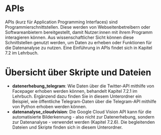 # APIs
APIs (kurz für Application Programming Interfaces) sind Programmierschnittstellen. Diese werden von Webseitenbetreibern oder Softwareanbietern bereitgestellt, damit Nutzer:innen mit ihrem Programm interagieren können. Aus wissenschaftlicher Sicht können diese Schnittstellen genutzt werden, um Daten zu erheben oder Funktionen für die Datenanalyse zu nutzen. Eine Einführung in APIs findet sich in Kapitel 7.2 im Lehrbuch. 

# Übersicht über Skripte und Dateien
- **datenerhebung_telegram**: Wie Daten über die Twitter-API mithilfe von Facepager erhoben werden können, behandelt Kapitel 7.2.1 im Lehrbuch. Ergänzend dazu finden Sie in diesem Unterordner ein Beispiel, wie öffentliche Telegram-Daten über die Telegram-API mithilfe von Python erhoben werden können.  
- **datenanalyse_cloudvision**: Die Google Cloud Vision API kann für die automatisierte Bilderkennung - also nicht zur Datenerhebung, sondern zur Datenanalyse - verwendet werden (Kapitel 7.2.6). Die begleitenden Dateien und Skripte finden sich in diesem Unterordner. 